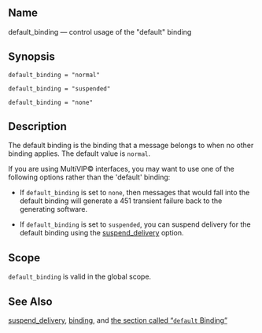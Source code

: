 <a name="conf.ref.default_binding"></a>
## Name

default_binding — control usage of the "default" binding

## Synopsis

`default_binding = "normal"`

`default_binding = "suspended"`

`default_binding = "none"`

<a name="idp24174192"></a>
## Description

The default binding is the binding that a message belongs to when no other binding applies. The default value is `normal`.

If you are using MultiVIP© interfaces, you may want to use one of the following options rather than the 'default' binding:

*   If `default_binding` is set to `none`, then messages that would fall into the default binding will generate a 451 transient failure back to the generating software.

*   If `default_binding` is set to `suspended`, you can suspend delivery for the default binding using the [suspend_delivery](conf.ref.suspend_delivery "suspend_delivery") option.

<a name="idp24181936"></a>
## Scope

`default_binding` is valid in the global scope.

<a name="idp24184192"></a>
## See Also

[suspend_delivery](conf.ref.suspend_delivery "suspend_delivery"), [binding](conf.ref.binding.php "binding"), and [the section called “`default` Binding”](conf.ref.binding.php#conf.ref.binding.default "default Binding")
